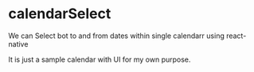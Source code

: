 # calendarSelect
We can Select bot to and from dates within single calendarr using react-native


It is just a sample calendar with UI for my own purpose.
